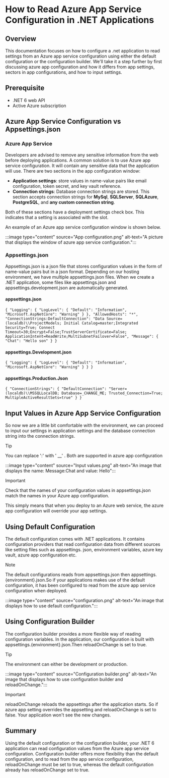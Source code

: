 
# **How to Read Azure App Service Configuration in .NET Applications**

## Overview

This documentation focuses on how to configure a .net application to read settings from an Azure app service configuration using either the default configuration or the configuration builder. We'll take it a step further by first discussing azure app configuration and how it differs from app settings, sectors in app configurations, and how to input settings.

## Prerequisite

- .NET 6 web API
- Active Azure subscription

## Azure App Service Configuration vs Appsettings.json

### Azure App Service

Developers are advised to remove any sensitive information from the web before deploying applications. A common solution is to use Azure app service configuration. It will contain any sensitive data that the application will use.
There are two sections in the app configuration window:

- **Application settings**: store values in name-value pairs like email configuration, token secret, and key vault reference.
- **Connection strings**: Database connection strings are stored. This section accepts connection strings for **MySql**, **SQLServer**, **SQLAzure**, **PostgreSQL**, and **any custom connection string**.

Both of these sections have a deployment settings check box. This indicates that a setting is associated with the slot.

An example of an Azure app service configuration window is shown below.

:::image type="content" source="App configuration.png" alt-text="A picture that displays the window of azure app service configuration.":::

### Appsettings.json

Appsettings.json is a json file that stores configuration values in the form of name-value pairs but in a json format.
Depending on our hosting environment, we have multiple appsettings.json files. When we create a .NET application, some files like appsettings.json and appsettings.development.json are automatically generated.

#### appsettings.json

`{
  "Logging": {
    "LogLevel": {
      "Default": "Information",
      "Microsoft.AspNetCore": "Warning"
    }
  },
  "AllowedHosts": "*",
  "ConnectionStrings:DefaultConnection": "Data Source=(localdb)\\ProjectModels;
  Initial Catalog=master;Integrated Security=True;
  Connect Timeout=30;Encrypt=False;TrustServerCertificate=False;
  ApplicationIntent=ReadWrite;MultiSubnetFailover=False",
  "Message": {
    "Chat": "Hello son"
  }
}`

#### appsettings.Development.json

`{
  "Logging": {
    "LogLevel": {
      "Default": "Information",
      "Microsoft.AspNetCore": "Warning"
    }
  }
}`

#### appsettings.Production.Json

`{
  "ConnectionStrings": {
    "DefaultConnection": "Server=(localdb)\\MSSQLLocalDB;
    Database=_CHANGE_ME;
    Trusted_Connection=True;
    MultipleActiveResultSets=true"
  }
}`

## Input Values in Azure App Service Configuration

So now we are a little bit comfortable with the environment, we can proceed to input our settings in application settings and the database connection string into the connection strings.

> [!TIP]
> You can replace ':' with ' __' . Both are supported in azure app configuration

:::image type="content" source="Input values.png" alt-text="An image that displays the name: Message:Chat and value: Hello":::

> [!IMPORTANT]
> Check that the names of your configuration values in appsettings.json match the names in your Azure app configuration.

This simply means that when you deploy to an Azure web service, the azure app configuration will override your app settings.

## Using Default Configuration

The default configuration comes with .NET applications. It contains configuration providers that read configuration data from different sources like setting files such as appsettings. json, environment variables, azure key vault, azure app configuration etc.

> [!NOTE]
> The default configurations reads from appsettings.json then appsettings.{environment}.json.So if your applications makes use of the default configuration, it has been configured to read from the azure app service configuration when deployed.

:::image type="content" source="configuration.png" alt-text="An image that displays how to use default configuration.":::

## Using Configuration Builder

The configuration builder provides a more flexible way of reading configuration variables. In the application, our configuration is built with appsettings.{environment}.json.Then reloadOnChange is set to true.

> [!TIP]
> The environment can either be development or production.

:::image type="content" source="Configuration builder.png" alt-text="An image that displays how to use configuration builder and reloadOnChange.":::

> [!IMPORTANT]
> reloadOnChange reloads the appsettings after the application starts. So if azure app setting overrides the appsetting and reloadOnChange is set to false. Your application won't see the new changes.

## Summary

Using the default configuration or the configuration builder, your .NET 6 application can read configuration values from the Azure app service configuration. Configuration builder offers more flexibility than the default configuration, and to read from the app service configuration, reloadOnChange must be set to true, whereas the default configuration already has reloadOnChange set to true.

